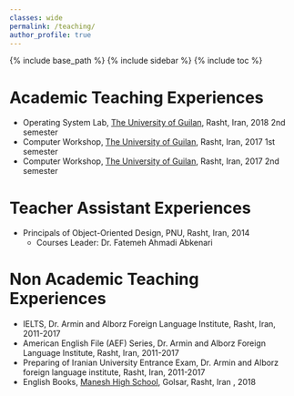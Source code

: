 ```yaml
---
classes: wide
permalink: /teaching/
author_profile: true
---
```


{% include base_path %}
{% include sidebar %}
{% include toc %}

# Academic Teaching Experiences
*   Operating System Lab, [The University of Guilan](http://ce.guilan.ac.ir), Rasht, Iran, 2018 2nd semester
*   Computer Workshop, [The University of Guilan](http://ce.guilan.ac.ir), Rasht, Iran, 2017 1st semester
*   Computer Workshop, [The University of Guilan](http://ce.guilan.ac.ir), Rasht, Iran, 2017 2nd semester

# Teacher Assistant Experiences
*   Principals of Object-Oriented Design, PNU, Rasht, Iran, 2014
    *   Courses Leader: Dr. Fatemeh Ahmadi Abkenari

# Non Academic Teaching Experiences
*   IELTS, Dr. Armin and Alborz Foreign Language Institute, Rasht, Iran, 2011-2017
*   American English File (AEF) Series, Dr. Armin and Alborz Foreign Language Institute, Rasht, Iran, 2011-2017
*   Preparing of Iranian University Entrance Exam, Dr. Armin and Alborz foreign language institute, Rasht, Iran, 2011-2017
*   English Books, [Manesh High School](http://maneshsch.com), Golsar, Rasht, Iran , 2018
